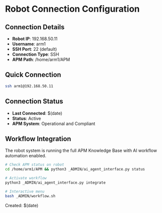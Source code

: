# Robot Connection Configuration

## Connection Details
- **Robot IP**: 192.168.50.11
- **Username**: arm1
- **SSH Port**: 22 (default)
- **Connection Type**: SSH
- **APM Path**: /home/arm1/APM

## Quick Connection
```bash
ssh arm1@192.168.50.11
```

## Connection Status
- **Last Connected**: $(date)
- **Status**: Active
- **APM System**: Operational and Compliant

## Workflow Integration
The robot system is running the full APM Knowledge Base with AI workflow automation enabled.

```bash
# Check APM status on robot
cd /home/arm1/APM && python3 _ADMIN/ai_agent_interface.py status

# Activate workflow
python3 _ADMIN/ai_agent_interface.py integrate

# Interactive menu
bash _ADMIN/workflow.sh
```

Created: $(date)
